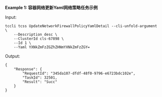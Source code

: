 **Example 1: 容器网络更新Yaml网络策略任务示例**



Input: 

```
tccli tcss UpdateNetworkFirewallPolicyYamlDetail --cli-unfold-argument  \
    --Description desc \
    --ClusterId cls-67898 \
    --Id 1 \
    --Yaml YXNkZmFzZGZhZHNmYXNkZmFzZGY=
```

Output: 
```
{
    "Response": {
        "RequestId": "345da107-dfdf-48f0-9796-e6723bdc102e",
        "TaskId": 32501,
        "Result": "Succ"
    }
}
```

